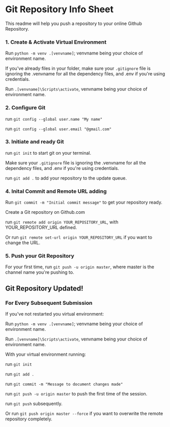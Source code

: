 # Git Repository Info Sheet

This readme will help you push a repository to your online Github Repository.

### 1. Create & Activate Virtual Environment

Run `python -m venv .[venvname]`; venvname being your choice of environment name.

If you've already files in your folder, make sure your `.gitignore` file is ignoring the .venvname for all the dependency files, and .env if you're using credentials.

Run `.[venvname]\Scripts\activate`, venvname being your choice of environment name.

### 2. Configure Git

run `git config --global user.name "My name"`

run `git config --global user.email "@gmail.com"`

### 3. Initiate and ready Git

run `git init` to start git on your terminal.

Make sure your `.gitignore` file is ignoring the .venvname for all the dependency files, and .env if you're using credentials.

run `git add .` to add your repository to the update queue.

### 4. Inital Commit and Remote URL adding

Run `git commit -m "Initial commit message"` to get your repository ready.

Create a Git repository on Github.com

run `git remote add origin YOUR_REPOSITORY_URL`, with YOUR_REPOSITORY_URL defined.

Or run `git remote set-url origin YOUR_REPOSITORY_URL` if you want to change the URL.

### 5. Push your Git Repository

For your first time, run `git push -u origin master`, where master is the channel name you're pushing to.

## Git Repository Updated!

### For Every Subsequent Submission

If you've not restarted you virtual environment:

Run `python -m venv .[venvname]`; venvname being your choice of environment name.

Run `.[venvname]\Scripts\activate`, venvname being your choice of environment name.

With your virtual environment running:

run `git init`

run `git add .`

run `git commit -m "Message to document changes made"`

run `git push -u origin master` to push the first time of the session.

run `git push` subsequently.

Or run `git push origin master --force` if you want to overwrite the remote repository completely.
